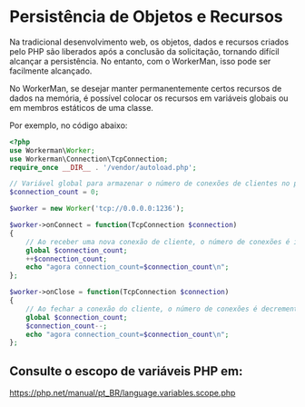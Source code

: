 # Persistência de Objetos e Recursos

Na tradicional desenvolvimento web, os objetos, dados e recursos criados pelo PHP são liberados após a conclusão da solicitação, tornando difícil alcançar a persistência. No entanto, com o WorkerMan, isso pode ser facilmente alcançado.

No WorkerMan, se desejar manter permanentemente certos recursos de dados na memória, é possível colocar os recursos em variáveis globais ou em membros estáticos de uma classe.

Por exemplo, no código abaixo:

```php
<?php
use Workerman\Worker;
use Workerman\Connection\TcpConnection;
require_once __DIR__ . '/vendor/autoload.php';

// Variável global para armazenar o número de conexões de clientes no processo atual
$connection_count = 0;

$worker = new Worker('tcp://0.0.0.0:1236');

$worker->onConnect = function(TcpConnection $connection)
{
    // Ao receber uma nova conexão de cliente, o número de conexões é incrementado em 1
    global $connection_count;
    ++$connection_count;
    echo "agora connection_count=$connection_count\n";
};

$worker->onClose = function(TcpConnection $connection)
{
    // Ao fechar a conexão do cliente, o número de conexões é decrementado em 1
    global $connection_count;
    $connection_count--;
    echo "agora connection_count=$connection_count\n";
};
```

## Consulte o escopo de variáveis PHP em:
https://php.net/manual/pt_BR/language.variables.scope.php
